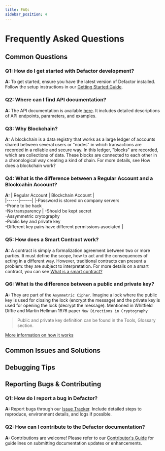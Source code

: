 ```yaml
---
title: FAQs
sidebar_position: 4
---
```


# Frequently Asked Questions

## Common Questions

### Q1: How do I get started with Defactor development?

**A:** To get started, ensure you have the latest version of Defactor installed. Follow the setup instructions in our [Getting Started Guide](../blockchain-and-web3/index.md).

### Q2: Where can I find API documentation?

**A:** The API documentation is available [here](../category/back-end-services). It includes detailed descriptions of API endpoints, parameters, and examples.

### Q3: Why Blockchain?

**A:** A blockchain is a data registry that works as a large ledger of accounts shared between several users or "nodes" in which transactions are recorded in a reliable and secure way. In this ledger, "blocks" are recorded, which are collections of data. These blocks are connected to each other in a chronological way creating a kind of chain. For more details, see How does a blockchain work?

### Q4: What is the difference between a Regular Account and a Blockcahin Account?

**A:**
| Regular Account | Blockchain Account |  
|------|------|
|-Password is stored on company servers <br/> -Prone to be hack <br/> -No transparency | -Should be kept secret <br/> -Assymmetric crytography <br/> -Public key and private key <br/> -Different key pairs have different permissions asociated |

### Q5: How does a Smart Contract work?

**A:** A contract is simply a formalization agreement between two or more parties. It must define the scope, how to act and the consequences of acting in a different way. However, traditional contracts can present a problem: they are subject to interpretation. For more details on a smart contract, you can see [What is a smart contract?](https://eoscostarica.medium.com/qu%C3%A9-es-un-smart-contract-793d2042c65d)

### Q6: What is the difference between a public and private key?

**A:** They are part of the `Asymmetric Cipher`. Imagine a lock where the public key is used for closing the lock (encrypt the message) and the private key is used for opening the lock (decrypt the message).
Mentioned in Whitfield Diffie and Martin Hellman 1976 paper `New Directions in Cryptography`

> Public and private key definition can be found in the Tools, Glossary section.

[More information on how it works](https://www.preveil.com/blog/public-and-private-key/)

## Common Issues and Solutions

## Debugging Tips

## Reporting Bugs & Contributing

### Q1: How do I report a bug in Defactor?

**A:** Report bugs through our [Issue Tracker](https://github.com/defactor-com/documentation/issues). Include detailed steps to reproduce, environment details, and logs if possible.

### Q2: How can I contribute to the Defactor documentation?

**A:** Contributions are welcome! Please refer to our [Contributor's Guide](https://github.com/defactor-com/documentation) for guidelines on submitting documentation updates or enhancements.

